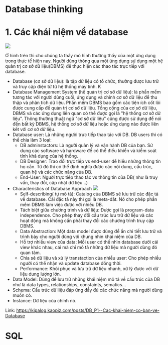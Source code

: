 # Database thinking

# 1. Các khái niệm về database
![](https://kipalog.kaopiz.com/uploads/905c/bbf5/db_en.png)

Ở hình trên thì cho chúng ta thấy mô hình thường thấy của một ứng dụng trong thực tế hiện nay. Người dùng thông qua một ứng dụng sử dụng một hệ quản trị cơ sở dữ liệu(DBMS) để thực hiện các thao tác trực tiếp với database. 
- Database (cơ sở dữ liệu): là tập dữ liệu có tổ chức, thường được lưu trữ và truy cập điện tử từ hệ thống máy tính. K
- Database Management System (hệ quản trị cơ sở dữ liệu): là phần mềm tương tác với người dùng cuối, ứng dụng và chính cơ sở dữ liệu để thu thập và phân tích dữ liệu. Phần mềm DBMS bao gồm các tiện ích cốt lõi được cung cấp để quản trị cơ sở dữ liệu. Tổng cộng của cơ sở dữ liệu, DBMS và các ứng dụng liên quan có thể được gọi là "hệ thống cơ sở dữ liệu". Thông thường thuật ngữ "cơ sở dữ liệu" cũng được sử dụng để nói đến bất kỳ DBMS, hệ thống cơ sở dữ liệu hoặc ứng dụng nào được liên kết với cơ sở dữ liệu.
- Database user: Là những người trực tiếp thao tác với DB. DB users thì có thể chia làm 3 loại:
  - DB adminstactors: Là người quản lý và vận hành DB của bạn. Sử dụng các software và hardware để có thể điều khiển và kiểm soát tính khả dụng của hệ thống.
  - DB Designer: Trao đổi trực tiếp vs end-user để hiểu những thông tin họ cần. Từ đó thì có thể định nghĩa được các nội dung, cấu trúc, quan hệ và các chức năng của DB.
  - End-User: Người trực tiếp thao tác vs thông tin của DB( như là truy vấn, thay đổi, cập nhật dữ liệu...)
- Characteristics of Database Approach
![](https://kipalog.kaopiz.com/uploads/062a/c9e6/Screen%20Shot%202018-04-30%20at%2010.03.01%20AM.png)
  - Self-describing( tự mô tả): Catalog của DBMS sẽ lưu trữ các đặc tả về database. Cái đặc tả này thì gọi là meta-dât. Nó cho phép phần mềm DBMS làm việc được với nhiều DB.
  - Tách biệt giữa chương trình và dữ liệu: Được gọi là program-data independence. Cho phép thay đổi cấu trúc lưu trữ dữ liệu và các hoạt động mà không cần phải thay đổi các chương trình truy cập DBMS.
  - Data Abstraction: Một data model được dùng để ẩn chi tiết lưu trữ và trình bày cho người dùng với khung nhìn khái niệm của DB.
  - Hỗ trợ nhiều view của data: Mỗi user có thể nhìn database dưới cái view khác nhau, cái mà chỉ mô tả những dữ liệu mà người dùng đó quan tâm.
  - Chia sẻ dữ liệu và xử lý transtaction của nhiều user: Cho phép nhiều người có thể nhận và update database đồng thời.
  - Performance: Khôi phục và lưu trữ dữ liệu nhanh, xử lý được với dữ liệu dung lượng lớn.
- Data Model: Dùng để lưu trữ những khái niệm mô tả về cấu trúc của DB như là data types, relationships, constaints, sematics...
- Schema: Cấu trúc dữ liệu đáp ứng đầy đủ các chức năng mà người dùng muốn có.
- Instance: Dữ liệu của chính nó.

Link: https://kipalog.kaopiz.com/posts/DB_P1--Cac-khai-niem-co-ban-ve-Database

# SQL

